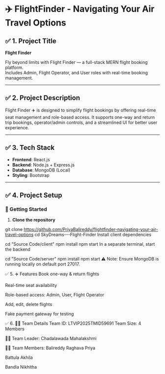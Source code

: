 # ✈️ FlightFinder - Navigating Your Air Travel Options

## ✅ 1. Project Title

**Flight Finder**

Fly beyond limits with Flight Finder — a full-stack MERN flight booking platform.  
Includes Admin, Flight Operator, and User roles with real-time booking management.

---

## ✅ 2. Project Description

Flight Finder ✈️ is designed to simplify flight bookings by offering real-time seat management and role-based access. It supports one-way and return trip bookings, operator/admin controls, and a streamlined UI for better user experience.

---

## ✅ 3. Tech Stack

- **Frontend**: React.js  
- **Backend**: Node.js + Express.js  
- **Database**: MongoDB (Local)  
- **Styling**: Bootstrap

---

## ✅ 4. Project Setup

### 🔧 Getting Started

1. **Clone the repository**

git clone https://github.com/PriyaBalireddy/flightfinder-navigating-your-air-travel-options
cd SkyDreams---Flight-Finder
Install client dependencies

cd "Source Code/client"
npm install
npm start
In a separate terminal, start the backend


cd "Source Code/server"
npm install
npm start
⚠️ Note: Ensure MongoDB is running locally on default port 27017.

✅ 5. ✈️ Features
Book one-way & return flights

Real-time seat availability

Role-based access: Admin, User, Flight Operator

Add, edit, delete flights

Fake payment gateway for testing

✅ 6. 👨‍💻 Team Details
Team ID: LTVIP2025TMID59691
Team Size: 4 Members

👩‍💼 Team Leader:
Chadalawada Mahalakshmi

👩‍💻 Team Members:
Balireddy Raghava Priya

Battula Akhila

Bandla Nikhitha


